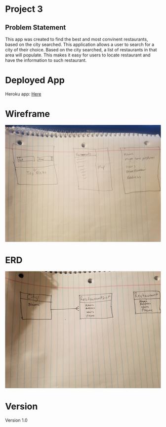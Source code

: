 # Project 3
## Problem Statement
This app was created to find the best and most convinent restaurants, based on the city searched. This application allows a user to search for a city of their choice. Based on the city searched, a list of restaurants in that area will populate. This makes it easy for users to locate restaurant and have the information to such restaurant. 

# Deployed App
Heroku app: [Here](https://fathomless-brook-06026.herokuapp.com/cities)

# Wireframe
![wireframe](screenshots/project3-wireframe.jpg)

# ERD 
![project3-erd](screenshots/project3-erd.jpg)

# Version
Version 1.0
